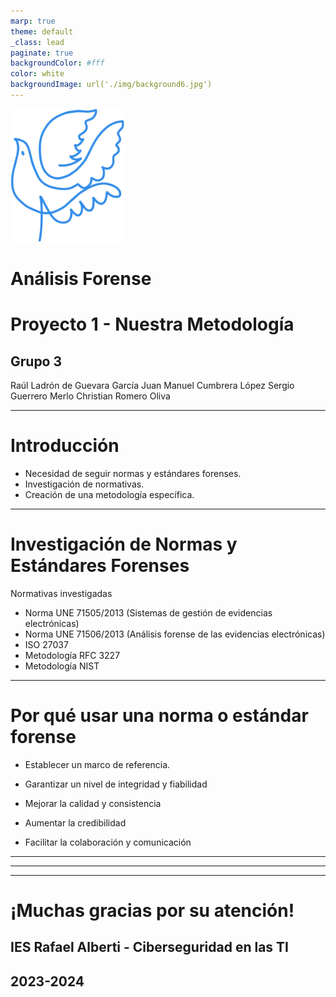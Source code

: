 ```yaml
---
marp: true
theme: default
_class: lead
paginate: true
backgroundColor: #fff
color: white
backgroundImage: url('./img/background6.jpg')
---
```


![bg left:30% 50%](./img/imago-iesra-1.png)

# Análisis Forense

# **Proyecto 1 - Nuestra Metodología**
## Grupo 3

Raúl Ladrón de Guevara García
Juan Manuel Cumbrera López
Sergio Guerrero Merlo
Christian Romero Oliva


---

# **Introducción**

- Necesidad de seguir normas y estándares forenses.
- Investigación de normativas.
- Creación de una metodología específica.



---

# **Investigación de Normas y Estándares Forenses**

Normativas investigadas

- Norma UNE 71505/2013 (Sistemas de gestión de evidencias electrónicas)
- Norma UNE 71506/2013 (Análisis forense de las evidencias electrónicas)
- ISO 27037
- Metodología RFC 3227
- Metodología NIST


---

# **Por qué usar una norma o estándar forense**


- Establecer un marco de referencia.

- Garantizar un nivel de integridad y fiabilidad

- Mejorar la calidad y consistencia

- Aumentar la credibilidad

- Facilitar la colaboración y comunicación

---



---


---

# **¡Muchas gracias por su atención!**

## IES Rafael Alberti - Ciberseguridad en las TI

## 2023-2024

